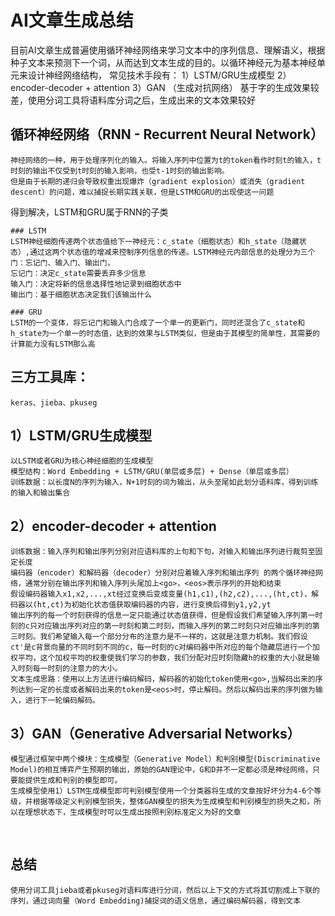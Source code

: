# AI文章生成总结

目前AI文章生成普遍使用循环神经网络来学习文本中的序列信息、理解语义，根据种子文本来预测下一个词，从而达到文本生成的目的。以循环神经元为基本神经单元来设计神经网络结构，
常见技术手段有：
	1）LSTM/GRU生成模型
	2）encoder-decoder + attention
	3）GAN （生成对抗网络）
基于字的生成效果较差，使用分词工具将语料库分词之后，生成出来的文本效果较好

## 循环神经网络（RNN - Recurrent Neural Network）
	神经网络的一种，用于处理序列化的输入。将输入序列中位置为t的token看作时刻t的输入，t时刻的输出不仅受到t时刻的输入影响，也受t-1时刻的输出影响。
	但是由于长期的递归会导致权重出现爆炸（gradient explosion）或消失（gradient descent）的问题，难以捕捉长期实践关联，但是LSTM和GRU的出现使这一问题
得到解决，LSTM和GRU属于RNN的子类

	### LSTM
	LSTM神经细胞传递两个状态值给下一神经元：c_state（细胞状态）和h_state（隐藏状态）,通过这两个状态值的增减来控制序列信息的传递。LSTM神经元内部信息的处理分为三个门：忘记门、输入门、输出门，
	忘记门：决定c_state需要丢弃多少信息
	输入门：决定将新的信息选择性地记录到细胞状态中
	输出门：基于细胞状态决定我们该输出什么
	
	### GRU
	LSTM的一个变体，将忘记门和输入门合成了一个单一的更新门，同时还混合了c_state和h_state为一个单一的时态值，达到的效果与LSTM类似，但是由于其模型的简单性，其需要的计算能力没有LSTM那么高

## 三方工具库：
	keras、jieba、pkuseg

## 1）LSTM/GRU生成模型
	以LSTM或者GRU为核心神经细胞的生成模型
	模型结构：Word Embedding + LSTM/GRU(单层或多层) + Dense（单层或多层）
	训练数据：以长度N的序列为输入，N+1时刻的词为输出，从头至尾如此划分语料库，得到训练的输入和输出集合



## 2）encoder-decoder + attention
	训练数据：输入序列和输出序列分别对应语料库的上句和下句，对输入和输出序列进行裁剪至固定长度
	编码器（encoder）和解码器（decoder）分别对应着输入序列和输出序列	的两个循环神经网络，通常分别在输出序列和输入序列头尾加上<go>，<eos>表示序列的开始和结束
	假设编码器输入x1,x2,...,xt经过变换后变成变量(h1,c1),(h2,c2),...,(ht,ct)，解码器以(ht,ct)为初始化状态值获取编码器的内容，进行变换后得到y1,y2,yt
	输出序列的每一个时刻获得的信息一定只能通过状态值获得，但是假设我们希望输入序列第一时刻的c只对应输出序列对应的第一时刻和第二时刻，而输入序列的第二时刻只对应输出序列的第三时刻。我们希望输入每一个部分分布的注意力是不一样的，这就是注意力机制。我们假设ct'是c背景向量的不同时刻不同的c，每一时刻的c对编码器中所对应的每个隐藏层进行一个加权平均，这个加权平均的权重使我们学习的参数，我们分配对应时刻隐藏h的权重的大小就是输入时刻每一时刻的注意力的大小。
	文本生成思路：使用以上方法进行编码解码，解码器的初始化token使用<go>,当解码出来的序列达到一定的长度或者解码出来的token是<eos>时，停止解码。然后以解码出来的序列做为输入，进行下一轮编码解码。

## 3）GAN（Generative Adversarial Networks） 
	模型通过框架中两个模块：生成模型（Generative Model）和判别模型(Discriminative Model)的相互博弈产生预期的输出，原始的GAN理论中，G和D并不一定都必须是神经网络，只要能提供生成和判别的模型即可。
	生成模型使用1）LSTM生成模型即可判别模型使用一个分类器将生成的文章按好坏分为4-6个等级，并根据等级定义判别模型损失，整体GAN模型的损失为生成模型和判别模型的损失之和，所以在理想状态下，生成模型时可以生成出按照判别标准定义为好的文章


​	
## 总结

	使用分词工具jieba或者pkuseg对语料库进行分词，然后以上下文的方式将其切割成上下联的序列，通过词向量（Word Embedding)捕捉词的语义信息，通过编码解码器，得到文本




